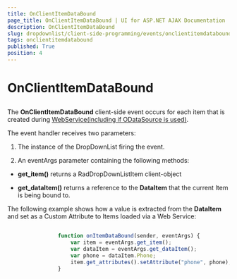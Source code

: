 ```yaml
---
title: OnClientItemDataBound
page_title: OnClientItemDataBound | UI for ASP.NET AJAX Documentation
description: OnClientItemDataBound
slug: dropdownlist/client-side-programming/events/onclientitemdatabound
tags: onclientitemdatabound
published: True
position: 4
---
```


# OnClientItemDataBound



## 

The **OnClientItemDataBound** client-side event occurs for each item that is created during [WebService(including if ODataSource is used)](348DC4C7-D0C7-40DE-8982-1C4D6C8EA3E9).

The event handler receives two parameters:

1. The instance of the DropDownList firing the event.

1. An eventArgs parameter containing the following methods:

* **get_item()** returns a RadDropDownListItem client-object

* **get_dataItem()** returns a reference to the **DataItem** that the current Item is being bound to.

The following example shows how a value is extracted from the **DataItem** and set as a Custom Attribute to Items loaded via a Web Service:

````JavaScript
	
	            function onItemDataBound(sender, eventArgs) {
	                var item = eventArgs.get_item();
	                var dataItem = eventArgs.get_dataItem();
	                var phone = dataItem.Phone;
	                item.get_attributes().setAttribute("phone", phone);
	            }
	
````


